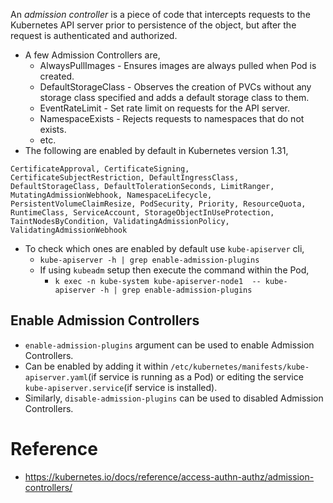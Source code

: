 An _admission controller_ is a piece of code that intercepts requests to the Kubernetes API server prior to persistence of the object, but after the request is authenticated and authorized.
- A few Admission Controllers are,
	- AlwaysPullImages - Ensures images are always pulled when Pod is created.
	- DefaultStorageClass - Observes the creation of PVCs without any storage class specified and adds a default storage class to them.
	- EventRateLimit - Set rate limit on requests for the API server.
	- NamespaceExists - Rejects requests to namespaces that do not exists.
	- etc. 
- The following are enabled by default in Kubernetes version 1.31,
 ```shell
CertificateApproval, CertificateSigning, CertificateSubjectRestriction, DefaultIngressClass, DefaultStorageClass, DefaultTolerationSeconds, LimitRanger, MutatingAdmissionWebhook, NamespaceLifecycle, PersistentVolumeClaimResize, PodSecurity, Priority, ResourceQuota, RuntimeClass, ServiceAccount, StorageObjectInUseProtection, TaintNodesByCondition, ValidatingAdmissionPolicy, ValidatingAdmissionWebhook
```
- To check which ones are enabled by default use `kube-apiserver` cli,
	- `kube-apiserver -h | grep enable-admission-plugins`
	- If using `kubeadm` setup then execute the command within the Pod,
		- `k exec -n kube-system kube-apiserver-node1  -- kube-apiserver -h | grep enable-admission-plugins`
## Enable Admission Controllers
- `enable-admission-plugins` argument can be used to enable Admission Controllers.
- Can be enabled by adding it within `/etc/kubernetes/manifests/kube-apiserver.yaml`(if service is running as a Pod) or editing the service `kube-apiserver.service`(if service is installed).
- Similarly, `disable-admission-plugins` can be used to disabled Admission Controllers.
# Reference 
- https://kubernetes.io/docs/reference/access-authn-authz/admission-controllers/